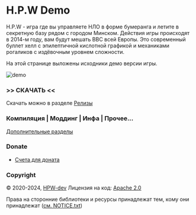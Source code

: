 # H.P.W Demo

H.P.W - игра где вы управляете НЛО в форме бумеранга и летите в секретную базу рядом с городом Минском. Действия игры происходят в 2014-м году, вам будут мешать ВВС всей Европы. Это современный буллет хелл с эпилептичной кислотной графикой и механиками рогаликов с издёвочным уровнем сложности.

На этой странице выложены исходники демо версии игры.

![demo](info/preview.gif)

### >> СКАЧАТЬ <<
Скачать можно в разделе [Релизы](https://github.com/HPW-dev/HPW-Demo/releases)

### Компиляция | Моддинг | Инфа | Прочее...
[Дополнительные разделы](info/misc.md)

### Donate
- [Счета для доната](info/donate.md)

### Copyright
© 2020-2024, [HPW-dev](mailto:hpwdev0@gmail.com)
Лицензия на код: [Apache 2.0](LICENSE.txt)

Права на сторонние библиотеки и ресурсы принадлежат тем, кому они принадлежат ([см. NOTICE.txt](NOTICE.txt))
